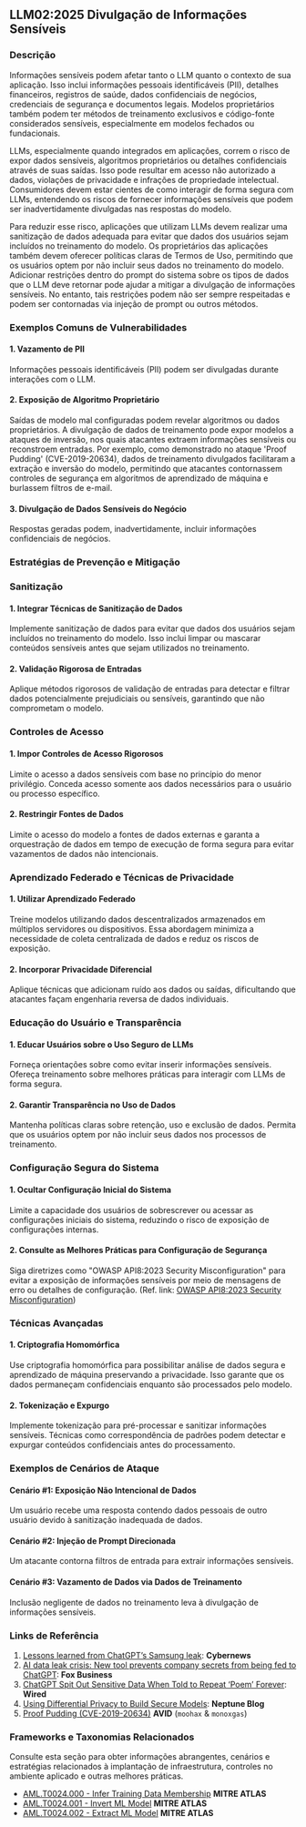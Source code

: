 ## LLM02:2025 Divulgação de Informações Sensíveis

### Descrição

Informações sensíveis podem afetar tanto o LLM quanto o contexto de sua aplicação. Isso inclui informações pessoais identificáveis (PII), detalhes financeiros, registros de saúde, dados confidenciais de negócios, credenciais de segurança e documentos legais. Modelos proprietários também podem ter métodos de treinamento exclusivos e código-fonte considerados sensíveis, especialmente em modelos fechados ou fundacionais.

LLMs, especialmente quando integrados em aplicações, correm o risco de expor dados sensíveis, algoritmos proprietários ou detalhes confidenciais através de suas saídas. Isso pode resultar em acesso não autorizado a dados, violações de privacidade e infrações de propriedade intelectual. Consumidores devem estar cientes de como interagir de forma segura com LLMs, entendendo os riscos de fornecer informações sensíveis que podem ser inadvertidamente divulgadas nas respostas do modelo.

Para reduzir esse risco, aplicações que utilizam LLMs devem realizar uma sanitização de dados adequada para evitar que dados dos usuários sejam incluídos no treinamento do modelo. Os proprietários das aplicações também devem oferecer políticas claras de Termos de Uso, permitindo que os usuários optem por não incluir seus dados no treinamento do modelo. Adicionar restrições dentro do prompt do sistema sobre os tipos de dados que o LLM deve retornar pode ajudar a mitigar a divulgação de informações sensíveis. No entanto, tais restrições podem não ser sempre respeitadas e podem ser contornadas via injeção de prompt ou outros métodos.

### Exemplos Comuns de Vulnerabilidades

#### 1. Vazamento de PII

  Informações pessoais identificáveis (PII) podem ser divulgadas durante interações com o LLM.

#### 2. Exposição de Algoritmo Proprietário

  Saídas de modelo mal configuradas podem revelar algoritmos ou dados proprietários. A divulgação de dados de treinamento pode expor modelos a ataques de inversão, nos quais atacantes extraem informações sensíveis ou reconstroem entradas. Por exemplo, como demonstrado no ataque 'Proof Pudding' (CVE-2019-20634), dados de treinamento divulgados facilitaram a extração e inversão do modelo, permitindo que atacantes contornassem controles de segurança em algoritmos de aprendizado de máquina e burlassem filtros de e-mail.

#### 3. Divulgação de Dados Sensíveis do Negócio

  Respostas geradas podem, inadvertidamente, incluir informações confidenciais de negócios.

### Estratégias de Prevenção e Mitigação

### Sanitização

#### 1. Integrar Técnicas de Sanitização de Dados

  Implemente sanitização de dados para evitar que dados dos usuários sejam incluídos no treinamento do modelo. Isso inclui limpar ou mascarar conteúdos sensíveis antes que sejam utilizados no treinamento.

#### 2. Validação Rigorosa de Entradas

  Aplique métodos rigorosos de validação de entradas para detectar e filtrar dados potencialmente prejudiciais ou sensíveis, garantindo que não comprometam o modelo.

### Controles de Acesso

#### 1. Impor Controles de Acesso Rigorosos

  Limite o acesso a dados sensíveis com base no princípio do menor privilégio. Conceda acesso somente aos dados necessários para o usuário ou processo específico.

#### 2. Restringir Fontes de Dados

  Limite o acesso do modelo a fontes de dados externas e garanta a orquestração de dados em tempo de execução de forma segura para evitar vazamentos de dados não intencionais.

### Aprendizado Federado e Técnicas de Privacidade

#### 1. Utilizar Aprendizado Federado

  Treine modelos utilizando dados descentralizados armazenados em múltiplos servidores ou dispositivos. Essa abordagem minimiza a necessidade de coleta centralizada de dados e reduz os riscos de exposição.

#### 2. Incorporar Privacidade Diferencial

  Aplique técnicas que adicionam ruído aos dados ou saídas, dificultando que atacantes façam engenharia reversa de dados individuais.

### Educação do Usuário e Transparência

#### 1. Educar Usuários sobre o Uso Seguro de LLMs

  Forneça orientações sobre como evitar inserir informações sensíveis. Ofereça treinamento sobre melhores práticas para interagir com LLMs de forma segura.

#### 2. Garantir Transparência no Uso de Dados

  Mantenha políticas claras sobre retenção, uso e exclusão de dados. Permita que os usuários optem por não incluir seus dados nos processos de treinamento.

### Configuração Segura do Sistema

#### 1. Ocultar Configuração Inicial do Sistema

  Limite a capacidade dos usuários de sobrescrever ou acessar as configurações iniciais do sistema, reduzindo o risco de exposição de configurações internas.

#### 2. Consulte as Melhores Práticas para Configuração de Segurança

  Siga diretrizes como "OWASP API8:2023 Security Misconfiguration" para evitar a exposição de informações sensíveis por meio de mensagens de erro ou detalhes de configuração.
  (Ref. link: [OWASP API8:2023 Security Misconfiguration](https://owasp.org/API-Security/editions/2023/en/0xa8-security-misconfiguration/))

### Técnicas Avançadas

#### 1. Criptografia Homomórfica

  Use criptografia homomórfica para possibilitar análise de dados segura e aprendizado de máquina preservando a privacidade. Isso garante que os dados permaneçam confidenciais enquanto são processados pelo modelo.

#### 2. Tokenização e Expurgo

  Implemente tokenização para pré-processar e sanitizar informações sensíveis. Técnicas como correspondência de padrões podem detectar e expurgar conteúdos confidenciais antes do processamento.

### Exemplos de Cenários de Ataque

#### Cenário #1: Exposição Não Intencional de Dados

  Um usuário recebe uma resposta contendo dados pessoais de outro usuário devido à sanitização inadequada de dados.

#### Cenário #2: Injeção de Prompt Direcionada

  Um atacante contorna filtros de entrada para extrair informações sensíveis.

#### Cenário #3: Vazamento de Dados via Dados de Treinamento

  Inclusão negligente de dados no treinamento leva à divulgação de informações sensíveis.

### Links de Referência

1. [Lessons learned from ChatGPT’s Samsung leak](https://cybernews.com/security/chatgpt-samsung-leak-explained-lessons/): **Cybernews**
2. [AI data leak crisis: New tool prevents company secrets from being fed to ChatGPT](https://www.foxbusiness.com/politics/ai-data-leak-crisis-prevent-company-secrets-chatgpt): **Fox Business**
3. [ChatGPT Spit Out Sensitive Data When Told to Repeat ‘Poem’ Forever](https://www.wired.com/story/chatgpt-poem-forever-security-roundup/): **Wired**
4. [Using Differential Privacy to Build Secure Models](https://neptune.ai/blog/using-differential-privacy-to-build-secure-models-tools-methods-best-practices): **Neptune Blog**
5. [Proof Pudding (CVE-2019-20634)](https://avidml.org/database/avid-2023-v009/) **AVID** (`moohax` & `monoxgas`)

### Frameworks e Taxonomias Relacionados

Consulte esta seção para obter informações abrangentes, cenários e estratégias relacionados à implantação de infraestrutura, controles no ambiente aplicado e outras melhores práticas.

- [AML.T0024.000 - Infer Training Data Membership](https://atlas.mitre.org/techniques/AML.T0024.000) **MITRE ATLAS**
- [AML.T0024.001 - Invert ML Model](https://atlas.mitre.org/techniques/AML.T0024.001) **MITRE ATLAS**
- [AML.T0024.002 - Extract ML Model](https://atlas.mitre.org/techniques/AML.T0024.002) **MITRE ATLAS**
